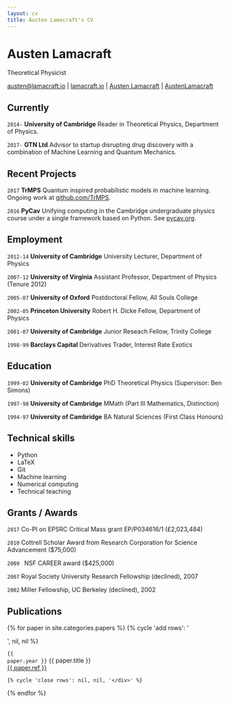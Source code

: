 ```yaml
---
layout: cv
title: Austen Lamacraft's CV
---
```



# Austen Lamacraft
Theoretical Physicist


<div id="webaddress">
<i class="fa fa-envelope fa-2x"></i> <a href="mailto:austen@lamacraft.io">austen@lamacraft.io</a>
|
<i class="fa fa-home fa-2x"></i><a href="http://lamacraft.io">lamacraft.io</a>
|
<i class="ai ai-google-scholar-square ai-2x"></i><a href="https://scholar.google.co.uk/citations?user=ERR4TF0AAAAJ&hl=en">Austen Lamacraft</a>
|
<i class="fa fa-github fa-2x"></i> <a href="https://github.com/AustenLamacraft">AustenLamacraft</a>
</div>

## Currently

`2014-`
__University of Cambridge__ Reader in Theoretical Physics, Department of Physics.

`2017-`
__GTN Ltd__ Advisor to startup disrupting drug discovery with a combination of Machine Learning and Quantum Mechanics.


## Recent Projects



`2017`
__TrMPS__ Quantum inspired probabilistic models in machine learning. Ongoing work at [github.com/TrMPS](https://github.com/TrMPS).


`2016`
__PyCav__ Unifying computing in the Cambridge undergraduate physics course under a single framework based on Python. See [pycav.org](http://pycav.org).

## Employment

`2012-14`
__University of Cambridge__ University Lecturer, Department of Physics


`2007-12`
__University of Virginia__ Assistant Professor, Department of Physics (Tenure 2012)

`2005-07`
__University of Oxford__ Postdoctoral Fellow, All Souls College

`2002-05`
__Princeton University__ Robert H. Dicke Fellow, Department of Physics

`2001-07`
__University of Cambridge__ Junior Reseach Fellow, Trinity College

`1998-99`
__Barclays Capital__ Derivatives Trader, Interest Rate Exotics

## Education

`1999-02`
__University of Cambridge__ PhD Theoretical Physics (Supervisor: Ben Simons)

`1997-98`
__University of Cambridge__ MMath (Part III Mathematics, Distinction)

`1994-97`
__University of Cambridge__ BA Natural Sciences (First Class Honours)


## Technical skills

* Python
* LaTeX
* Git
* Machine learning
* Numerical computing
* Technical teaching

## Grants / Awards

`2017`
Co-PI on EPSRC Critical Mass grant EP/P034616/1 (£2,023,484)

`2010`
Cottrell Scholar Award from Research Corporation for Science Advancement ($75,000)

`2009 `
NSF CAREER award ($425,000)

`2007`
Royal Society University Research Fellowship (declined), 2007

`2002`
Miller Fellowship, UC Berkeley (declined), 2002


## Publications

<section>

{% for paper in site.categories.papers %}
    {% cycle 'add rows': '<div class="row">', nil, nil %}
      <p><code class="highlighter-rouge">{{ paper.year }}</code>
      {{ paper.title }}
      <br />
      <a class="off" href="http://dx.doi.org/{{ paper.doi }}">{{ paper.ref }}</a></p>
			<div class="bigspacer"></div>
			<div class="spacer"></div>

    {% cycle 'close rows': nil, nil, '</div>' %}
{% endfor %}

</section>
